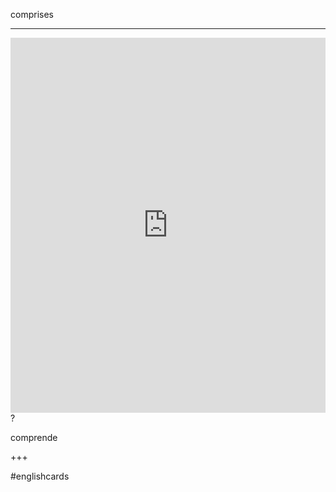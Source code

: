 comprises
___
<iframe src="https://youglish.com/pronounce/comprises/english" style="width:100%; height:600px;" frameborder="0"></iframe>
?

comprende
<!--SR:!2025-04-12,10,270-->
+++

#englishcards